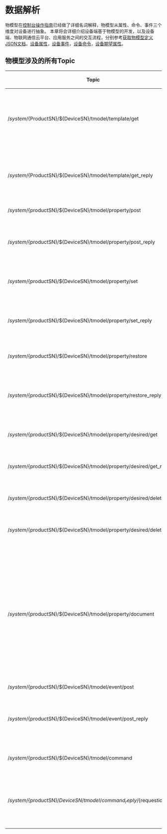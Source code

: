 # 数据解析

物模型在[控制台操作指南](uiot-core/console_guide/thingmode/thingmode_guide)已经做了详细名词解释，物模型从属性、命令、事件三个维度对设备进行抽象。
本章将会详细介绍设备端基于物模型的开发，以及设备端、物联网通信云平台、应用服务之间的交互流程，分别参考[获取物模型定义JSON文档](uiot-core/device_develop_guide/thingmode/get_json)，[设备属性](uiot-core/device_develop_guide/thingmode/property)，[设备事件](uiot-core/device_develop_guide/thingmode/event)，[设备命令](uiot-core/device_develop_guide/thingmode/command)，[设备期望属性](uiot-core/device_develop_guide/thingmode/desired)。

## 物模型涉及的所有Topic

| Topic                                                        | 权限 | 描述                                                         |
| ------------------------------------------------------------ | ---- | ------------------------------------------------------------ |
| /$system/${ProductSN}/${DeviceSN}/tmodel/template/get        | 发布 | 请求获取物模型功能定义JSON描述                               |
| /$system/${ProductSN}/${DeviceSN}/tmodel/template/get_reply  | 订阅 | 返回物模型功能定义JSON描述                                   |
| /$system/${productSN}/${DeviceSN}/tmodel/property/post       | 发布 | 上报属性                                                     |
| /$system/${productSN}/${DeviceSN}/tmodel/property/post_reply | 订阅 | 云平台对设备属性的响应                                       |
| /$system/${productSN}/${DeviceSN}/tmodel/property/set        | 订阅 | 云平台设置属性                                               |
| /$system/${productSN}/${DeviceSN}/tmodel/property/set_reply  | 发布 | 设备端对设置属性的响应                                       |
| /$system/${productSN}/${DeviceSN}/tmodel/property/restore    | 发布 | 请求恢复属性                                                 |
| /$system/${productSN}/${DeviceSN}/tmodel/property/restore_reply | 订阅 | 云平台返回需要恢复的属性值                                   |
| /$system/${productSN}/${DeviceSN}/tmodel/property/desired/get | 发布 | 获取期望属性                                                 |
| /$system/${productSN}/${DeviceSN}/tmodel/property/desired/get_reply | 订阅 | 云平台返回期望属性                                           |
| /$system/${productSN}/${DeviceSN}/tmodel/property/desired/delete | 发布 | 删除期望属性                                                 |
| /$system/${productSN}/${DeviceSN}/tmodel/property/desired/delete_reply | 订阅 | 云平台返回删除结果                                           |
| /$system/${productSN}/${DeviceSN}/tmodel/property/document   | -    | 设备的物模型属性发生变化时将发送完整的物模型属性文档(仅用于规则引擎) |
| /$system/${productSN}/${DeviceSN}/tmodel/event/post          | 发布 | 上报事件                                                     |
| /$system/${productSN}/${DeviceSN}/tmodel/event/post_reply    | 订阅 | 云平台对上报事件的响应                                       |
| /$system/${productSN}/${DeviceSN}/tmodel/command             | 订阅 | 云平台下发命令                                               |
| /$system/${productSN}/${DeviceSN}/tmodel/command_reply/${requestid} | 发布 | 设备端对云平台下发命令的响应                                 |
